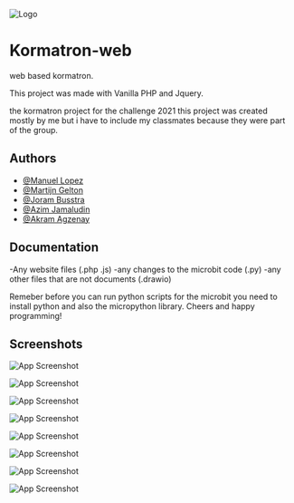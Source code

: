 
![Logo](https://i.ibb.co/ZMTxhTv/logo.png)


# Kormatron-web
web based kormatron.

This project was made with Vanilla PHP and Jquery.

the kormatron project for the challenge 2021 this project was created mostly by me but i have to include my classmates because they were part of the group.





## Authors

- [@Manuel Lopez](https://www.github.com/Manolotonto1)
- [@Martijn Gelton](https://www.github.com/genedrive)
- [@Joram Busstra](https://www.github.com/dikkeboktor)
- [@Azim Jamaludin](https://www.github.com/Manolotonto1)
- [@Akram Agzenay](https://www.github.com/Akramagzenay)


## Documentation

-Any website files (.php .js) -any changes to the microbit code (.py) -any other files that are not documents (.drawio)

Remeber before you can run python scripts for the microbit you need to install python and also the micropython library. Cheers and happy programming!


## Screenshots


![App Screenshot](https://i.ibb.co/M7Ys9Lh/Screenshot-17.png)

![App Screenshot](https://i.ibb.co/pr0zFg3/Screenshot-18.png)

![App Screenshot](https://i.ibb.co/RNTnyx6/Screenshot-19.png)

![App Screenshot](https://i.ibb.co/yX5bqcL/Screenshot-20.png)

![App Screenshot](https://i.ibb.co/fr4Qn3f/Screenshot-21.png)

![App Screenshot](https://i.ibb.co/HgHQstX/Screenshot-22.png)

![App Screenshot](https://i.ibb.co/fntKd5x/Screenshot-23.png)

![App Screenshot](https://i.ibb.co/r7F1XDF/Screenshot-24.png)

